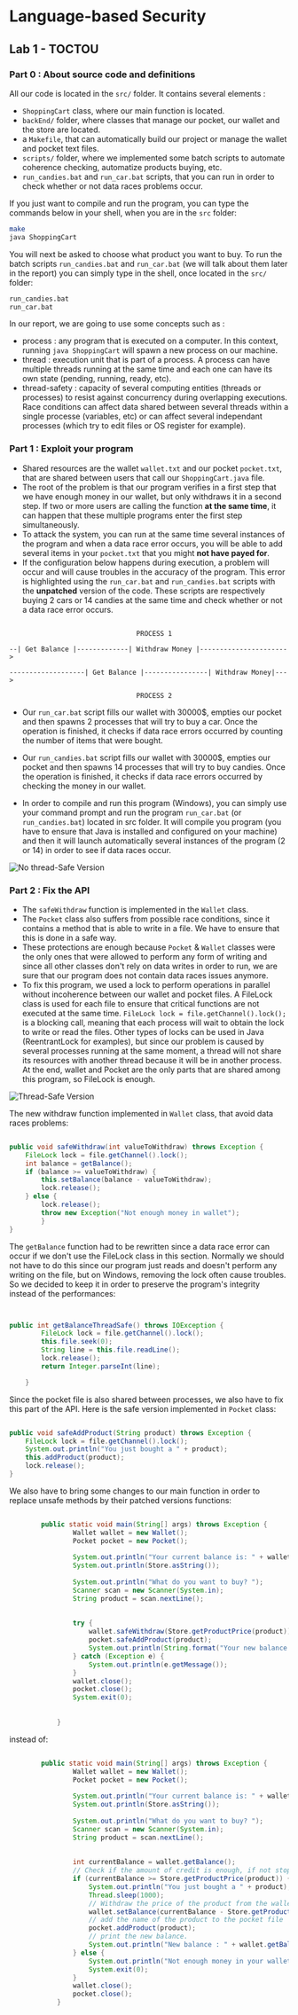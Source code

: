 # Language-based Security

## Lab 1 - TOCTOU

### Part 0 : About source code and definitions

All our code is located in the `src/` folder. It contains several elements :
- `ShoppingCart` class, where our main function is located.
- `backEnd/` folder, where classes that manage our pocket, our wallet and the store are located.
- a `Makefile`, that can automatically build our project or manage the wallet and pocket text files.
- `scripts/` folder, where we implemented some batch scripts to automate coherence checking, automatize products buying, etc.
- `run_candies.bat` and `run_car.bat` scripts, that you can run in order to check whether or not data races problems occur.
    
If you just want to compile and run the program, you can type the commands below in your shell, when you are in the `src` folder:

```bash
make
java ShoppingCart
```

You will next be asked to choose what product you want to buy.
To run the batch scripts `run_candies.bat` and `run_car.bat` (we will talk about them later in the report) you can simply type in the shell, once located in the `src/` folder:

```bash
run_candies.bat
run_car.bat 
```

In our report, we are going to use some concepts such as :
- process : any program that is executed on a computer. In this context, running `java ShoppingCart` will spawn a new process on our machine.
- thread : execution unit that is part of a process. A process can have multiple threads running at the same time and each one can have its own state (pending, running, ready, etc).
- thread-safety : capacity of several computing entities (threads or processes) to resist against concurrency during overlapping executions. Race conditions can affect data shared between several threads within a single processe (variables, etc) or can affect several independant processes (which try to edit files or OS register for example).


### Part 1 : Exploit your program

- Shared resources are the wallet `wallet.txt` and our pocket `pocket.txt`, that are shared between users that call our `ShoppingCart.java` file.
- The root of the problem is that our program verifies in a first step that we have enough money in our wallet, but only withdraws it in a second step. If two or more users are calling the function **at the same time**, it can happen that these multiple programs enter the first step simultaneously.
- To attack the system, you can run at the same time several instances of the program and when a data race error occurs, you will be able to add several items in your `pocket.txt` that you might **not have payed for**.
- If the configuration below happens during execution, a problem will occur and will cause troubles in the accuracy of the program. This error is highlighted using the `run_car.bat` and `run_candies.bat` scripts with the **unpatched** version of the code. These scripts are respectively buying 2 cars or 14 candies at the same time and check whether or not a data race error occurs.

   
```

                                PROCESS 1
                
--| Get Balance |-------------| Withdraw Money |---------------------->

-------------------| Get Balance |----------------| Withdraw Money|--->

                                PROCESS 2

```

- Our `run_car.bat` script fills our wallet with 30000$, empties our pocket and then spawns 2 processes that will try to buy a car. Once the operation is finished, it checks if data race errors occurred by counting the number of items that were bought.
- Our `run_candies.bat` script fills our wallet with 30000$, empties our pocket and then spawns 14 processes that will try to buy candies. Once the operation is finished, it checks if data race errors occurred by checking the money in our wallet.

- In order to compile and run this program (Windows), you can simply use your command prompt and run the program `run_car.bat` (or `run_candies.bat`) located in src folder. It will compile you program (you have to ensure that Java is installed and configured on your machine) and then it will launch automatically several instances of the program (2 or 14) in order to see if data races occur.

![No thread-Safe Version](/assets/lab1/no-thread-safe.PNG)

### Part 2 : Fix the API

- The `safeWithdraw` function is implemented in the `Wallet` class.
- The `Pocket` class also suffers from possible race conditions, since it contains a method that is able to write in a file. We have to ensure that this is done in a safe way.
- These protections are enough because `Pocket` & `Wallet` classes were the only ones that were allowed to perform any form of writing and since all other classes don't rely on data writes in order to run, we are sure that our program does not contain data races issues anymore.
- To fix this program, we used a lock to perform operations in parallel without incoherence between our wallet and pocket files. A FileLock class is used for each file to ensure that critical functions are not executed at the same time. `FileLock lock = file.getChannel().lock();` is a blocking call, meaning that each process will wait to obtain the lock to write or read the files. Other types of locks can be used in Java (ReentrantLock for examples), but since our problem is caused by several processes running at the same moment, a thread will not share its resources with another thread because it will be in another process. At the end, wallet and Pocket are the only parts that are shared among this program, so FileLock is enough.



![Thread-Safe Version](/assets/lab1/thread-safe.PNG)

The new withdraw function implemented in `Wallet` class, that avoid data races problems:
   
```java

public void safeWithdraw(int valueToWithdraw) throws Exception {
    FileLock lock = file.getChannel().lock();
    int balance = getBalance();
    if (balance >= valueToWithdraw) {
        this.setBalance(balance - valueToWithdraw);
        lock.release();
    } else {
        lock.release();
        throw new Exception("Not enough money in wallet");
        }
}

```

The `getBalance` function had to be rewritten since a data race error can occur if we don't use the FileLock class in this section. Normally we should not have to do this since our program just reads and doesn't perform any writing on the file, but on Windows, removing the lock often cause troubles. So we decided to keep it in order to preserve the program's integrity instead of the performances:

```java


public int getBalanceThreadSafe() throws IOException {
        FileLock lock = file.getChannel().lock();
        this.file.seek(0);
        String line = this.file.readLine();
        lock.release();
        return Integer.parseInt(line);

    }

```

Since the pocket file is also shared between processes, we also have to fix this part of the API. Here is the safe version implemented in `Pocket` class:

```java

public void safeAddProduct(String product) throws Exception {
    FileLock lock = file.getChannel().lock();
    System.out.println("You just bought a " + product);
    this.addProduct(product);
    lock.release();
}

```

We also have to bring some changes to our main function in order to replace unsafe methods by their patched versions functions:

```java

        public static void main(String[] args) throws Exception {
                Wallet wallet = new Wallet();
                Pocket pocket = new Pocket();
        
                System.out.println("Your current balance is: " + wallet.getBalanceThreadSafe() + " credits.");
                System.out.println(Store.asString());
        
                System.out.println("What do you want to buy? ");
                Scanner scan = new Scanner(System.in);
                String product = scan.nextLine();
        
        
                try {
                    wallet.safeWithdraw(Store.getProductPrice(product));
                    pocket.safeAddProduct(product);
                    System.out.println(String.format("Your new balance is: %d", wallet.getBalanceThreadSafe()));
                } catch (Exception e) {
                    System.out.println(e.getMessage());
                }
                wallet.close();
                pocket.close();
                System.exit(0);
        
        
            }

```


instead of:


```java

        public static void main(String[] args) throws Exception {
                Wallet wallet = new Wallet();
                Pocket pocket = new Pocket();
        
                System.out.println("Your current balance is: " + wallet.getBalance() + " credits.");
                System.out.println(Store.asString());
        
                System.out.println("What do you want to buy? ");
                Scanner scan = new Scanner(System.in);
                String product = scan.nextLine();
        
        
                int currentBalance = wallet.getBalance();
                // Check if the amount of credit is enough, if not stop the execution
                if (currentBalance >= Store.getProductPrice(product)) {
                    System.out.println("You just bought a " + product);
                    Thread.sleep(1000);
                    // Withdraw the price of the product from the wallet
                    wallet.setBalance(currentBalance - Store.getProductPrice(product));
                    // add the name of the product to the pocket file
                    pocket.addProduct(product);
                    // print the new balance.
                    System.out.println("New balance : " + wallet.getBalance());
                } else {
                    System.out.println("Not enough money in your wallet.. closing program !");
                    System.exit(0);
                }
                wallet.close();
                pocket.close();
            }

```


